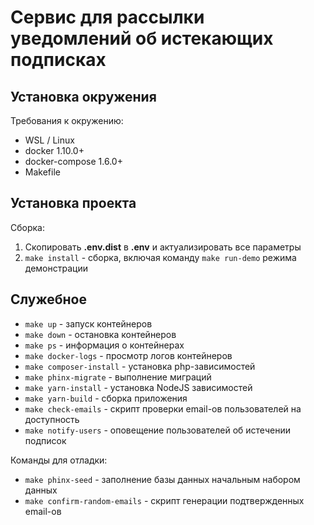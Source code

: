 Сервис для рассылки уведомлений об истекающих подписках
============================

## Установка окружения

Требования к окружению:

* WSL / Linux
* docker 1.10.0+
* docker-compose 1.6.0+
* Makefile

## Установка проекта

Сборка:

1. Скопировать **.env.dist** в **.env** и актуализировать все параметры
1. `make install` - сборка, включая команду `make run-demo` режима демонстрации

## Служебное

- `make up` - запуск контейнеров
- `make down` - остановка контейнеров
- `make ps` - информация о контейнерах
- `make docker-logs` - просмотр логов контейнеров
- `make composer-install` - установка php-зависимостей
- `make phinx-migrate` - выполнение миграций
- `make yarn-install` - установка NodeJS зависимостей
- `make yarn-build` - сборка приложения
- `make check-emails` - скрипт проверки email-ов пользователей на доступность
- `make notify-users` - оповещение пользователей об истечении подписок

Команды для отладки:

- `make phinx-seed` - заполнение базы данных начальным набором данных
- `make confirm-random-emails` - скрипт генерации подтвержденных email-ов